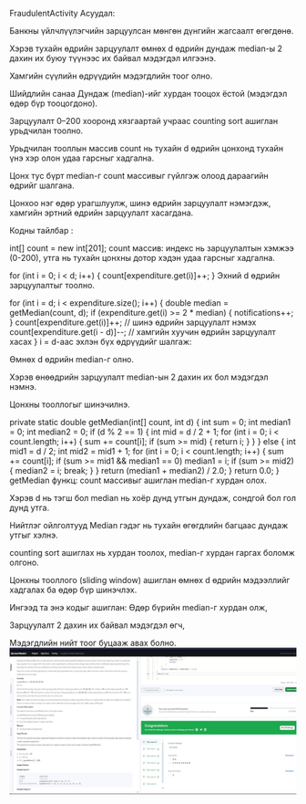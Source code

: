 FraudulentActivity
Асуудал:

Банкны үйлчлүүлэгчийн зарцуулсан мөнгөн дүнгийн жагсаалт өгөгдөнө.

Хэрэв тухайн өдрийн зарцуулалт өмнөх d өдрийн дундаж median-ы 2 дахин их буюу түүнээс их байвал мэдэгдэл илгээнэ.

Хамгийн сүүлийн өдрүүдийн мэдэгдлийн тоог олно.

Шийдлийн санаа Дундаж (median)-ийг хурдан тооцох ёстой (мэдэгдэл өдөр бүр тооцогдоно).

Зарцуулалт 0–200 хооронд хязгаартай учраас counting sort ашиглан урьдчилан тоолно.

Урьдчилан тооллын массив count нь тухайн d өдрийн цонхонд тухайн үнэ хэр олон удаа гарсныг хадгална.

Цонх тус бүрт median-г count массивыг гүйлгэж олоод дараагийн өдрийг шалгана.

Цонхоо нэг өдөр урагшлуулж, шинэ өдрийн зарцуулалт нэмэгдэж, хамгийн эртний өдрийн зарцуулалт хасагдана.

Кодны тайлбар :

int[] count = new int[201]; count массив: индекс нь зарцуулалтын хэмжээ (0-200), утга нь тухайн цонхны дотор хэдэн удаа гарсныг хадгална.

for (int i = 0; i < d; i++) { count[expenditure.get(i)]++; } Эхний d өдрийн зарцуулалтыг тоолно.

for (int i = d; i < expenditure.size(); i++) { double median = getMedian(count, d); if (expenditure.get(i) >= 2 * median) { notifications++; } count[expenditure.get(i)]++; // шинэ өдрийн зарцуулалт нэмэх count[expenditure.get(i - d)]--; // хамгийн хуучин өдрийн зарцуулалт хасах } i = d-аас эхлэн бүх өдрүүдийг шалгаж:

Өмнөх d өдрийн median-г олно.

Хэрэв өнөөдрийн зарцуулалт median-ын 2 дахин их бол мэдэгдэл нэмнэ.

Цонхны тооллогыг шинэчилнэ.

private static double getMedian(int[] count, int d) { int sum = 0; int median1 = 0; int median2 = 0; if (d % 2 == 1) { int mid = d / 2 + 1; for (int i = 0; i < count.length; i++) { sum += count[i]; if (sum >= mid) { return i; } } } else { int mid1 = d / 2; int mid2 = mid1 + 1; for (int i = 0; i < count.length; i++) { sum += count[i]; if (sum >= mid1 && median1 == 0) median1 = i; if (sum >= mid2) { median2 = i; break; } } return (median1 + median2) / 2.0; } return 0.0; } getMedian функц: count массивыг ашиглан median-г хурдан олох.

Хэрэв d нь тэгш бол median нь хоёр дунд утгын дундаж, сондгой бол гол дунд утга.

Нийтлэг ойлголтууд Median гэдэг нь тухайн өгөгдлийн багцаас дундаж утгыг хэлнэ.

counting sort ашиглах нь хурдан тоолох, median-г хурдан гаргах боломж олгоно.

Цонхны тооллого (sliding window) ашиглан өмнөх d өдрийн мэдээллийг хадгалах ба өдөр бүр шинэчлэх.

Ингээд та энэ кодыг ашиглан: Өдөр бүрийн median-г хурдан олж,

Зарцуулалт 2 дахин их байвал мэдэгдэл өгч,

Мэдэгдлийн нийт тоог буцааж авах болно.
![alt text](<image (5).png>)